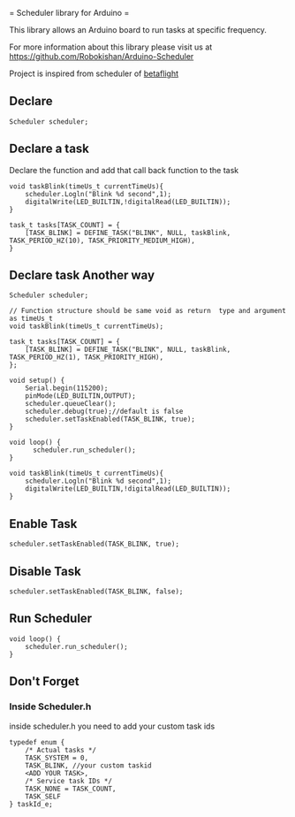 = Scheduler library for Arduino =

This library allows an Arduino board to run tasks at specific frequency.

For more information about this library please visit us at
https://github.com/Robokishan/Arduino-Scheduler

Project is inspired from scheduler of [betaflight](https://github.com/betaflight/betaflight) 

## Declare

    Scheduler scheduler;

## Declare a task

Declare the function and add that call back function to the task

    void taskBlink(timeUs_t currentTimeUs){
        scheduler.Logln("Blink %d second",1);
        digitalWrite(LED_BUILTIN,!digitalRead(LED_BUILTIN));
    }
    
    task_t tasks[TASK_COUNT] = {
	    [TASK_BLINK] = DEFINE_TASK("BLINK", NULL, taskBlink, TASK_PERIOD_HZ(10), TASK_PRIORITY_MEDIUM_HIGH),
    }

## Declare task Another way

    Scheduler scheduler;
    
    // Function structure should be same void as return  type and argument as timeUs_t
    void taskBlink(timeUs_t currentTimeUs);
    
    task_t tasks[TASK_COUNT] = {
        [TASK_BLINK] = DEFINE_TASK("BLINK", NULL, taskBlink, TASK_PERIOD_HZ(1), TASK_PRIORITY_HIGH),
    };
    
    void setup() {
        Serial.begin(115200);
        pinMode(LED_BUILTIN,OUTPUT);
        scheduler.queueClear();
        scheduler.debug(true);//default is false
        scheduler.setTaskEnabled(TASK_BLINK, true);
    }
    
    void loop() {
	      scheduler.run_scheduler();
    }
    
    void taskBlink(timeUs_t currentTimeUs){
        scheduler.Logln("Blink %d second",1);
        digitalWrite(LED_BUILTIN,!digitalRead(LED_BUILTIN));
    }

## Enable Task

    scheduler.setTaskEnabled(TASK_BLINK, true);

## Disable Task

    scheduler.setTaskEnabled(TASK_BLINK, false);

## Run Scheduler

    void loop() {
	    scheduler.run_scheduler();
    }

## Don't Forget

### Inside Scheduler.h

inside scheduler.h you need to add your custom task ids 

    typedef enum {
        /* Actual tasks */
        TASK_SYSTEM = 0,
        TASK_BLINK, //your custom taskid 
        <ADD YOUR TASK>,
        /* Service task IDs */
        TASK_NONE = TASK_COUNT,
        TASK_SELF
    } taskId_e;
